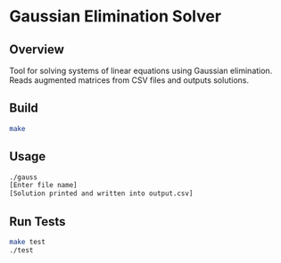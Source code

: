 # Gaussian Elimination Solver

## Overview

Tool for solving systems of linear equations using Gaussian elimination. Reads augmented matrices from CSV files and outputs solutions.

## Build

```bash
make
```

## Usage

```bash
./gauss
[Enter file name]
[Solution printed and written into output.csv]
```

## Run Tests

```bash
make test
./test
```
